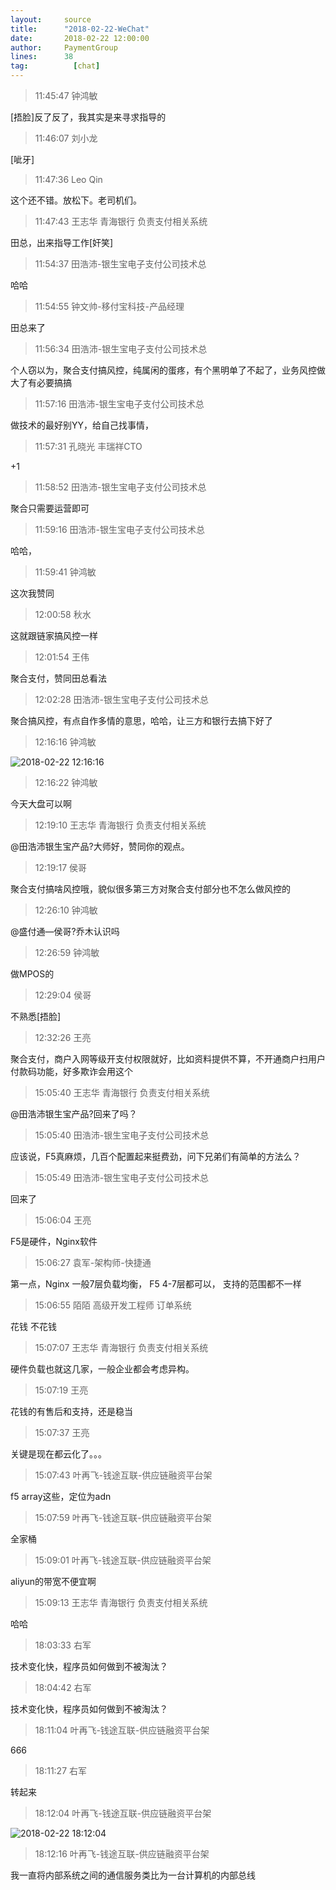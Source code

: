 ```yaml
---
layout:     source 
title:      "2018-02-22-WeChat"
date:       2018-02-22 12:00:00
author:     PaymentGroup
lines:      38 
tag:		  [chat]
---
```

> 11:45:47  钟鸿敏  
   
[捂脸]反了反了，我其实是来寻求指导的  
   
> 11:46:07  刘小龙  
   
[呲牙]  
   
> 11:47:36  Leo Qin  
   
这个还不错。放松下。老司机们。  
   
> 11:47:43  王志华 青海银行 负责支付相关系统  
   
田总，出来指导工作[奸笑]  
   
> 11:54:37  田浩沛-银生宝电子支付公司技术总  
   
哈哈  
   
> 11:54:55  钟文帅-移付宝科技-产品经理  
   
田总来了  
   
> 11:56:34  田浩沛-银生宝电子支付公司技术总  
   
个人窃以为，聚合支付搞风控，纯属闲的蛋疼，有个黑明单了不起了，业务风控做大了有必要搞搞  
   
> 11:57:16  田浩沛-银生宝电子支付公司技术总  
   
做技术的最好别YY，给自己找事情，  
   
> 11:57:31  孔晓光 丰瑞祥CTO  
   
+1  
   
> 11:58:52  田浩沛-银生宝电子支付公司技术总  
   
聚合只需要运营即可  
   
> 11:59:16  田浩沛-银生宝电子支付公司技术总  
   
哈哈，  
   
> 11:59:41  钟鸿敏  
   
这次我赞同  
   
> 12:00:58  秋水  
   
这就跟链家搞风控一样  
   
> 12:01:54  王伟  
   
聚合支付，赞同田总看法  
   
> 12:02:28  田浩沛-银生宝电子支付公司技术总  
   
聚合搞风控，有点自作多情的意思，哈哈，让三方和银行去搞下好了  
   
> 12:16:16  钟鸿敏  
   
![2018-02-22 12:16:16](http://static.cocolian.cn/img/201802/20180222_121616.png) 
   
> 12:16:22  钟鸿敏  
   
今天大盘可以啊  
   
> 12:19:10  王志华 青海银行 负责支付相关系统  
   
@田浩沛银生宝产品?大师好，赞同你的观点。  
   
> 12:19:17  侯哥  
   
聚合支付搞啥风控哦，貌似很多第三方对聚合支付部分也不怎么做风控的  
   
> 12:26:10  钟鸿敏  
   
@盛付通—侯哥?乔木认识吗  
   
> 12:26:59  钟鸿敏  
   
做MPOS的  
   
> 12:29:04  侯哥  
   
不熟悉[捂脸]  
   
> 12:32:26  王亮  
   
聚合支付，商户入网等级开支付权限就好，比如资料提供不算，不开通商户扫用户付款码功能，好多欺诈会用这个  
   
> 15:05:40  王志华 青海银行 负责支付相关系统  
   
@田浩沛银生宝产品?回来了吗？  
   
> 15:05:40  田浩沛-银生宝电子支付公司技术总  
   
应该说，F5真麻烦，几百个配置起来挺费劲，问下兄弟们有简单的方法么？  
   
> 15:05:49  田浩沛-银生宝电子支付公司技术总  
   
回来了  
   
> 15:06:04  王亮  
   
F5是硬件，Nginx软件  
   
> 15:06:27  袁军-架构师-快捷通  
   
第一点，Nginx 一般7层负载均衡，   F5 4-7层都可以， 支持的范围都不一样  
   
> 15:06:55  陌陌 高级开发工程师 订单系统  
   
花钱  不花钱  
   
> 15:07:07  王志华 青海银行 负责支付相关系统  
   
硬件负载也就这几家，一般企业都会考虑异构。  
   
> 15:07:19  王亮  
   
花钱的有售后和支持，还是稳当  
   
> 15:07:37  王亮  
   
关键是现在都云化了。。。  
   
> 15:07:43  叶再飞-钱途互联-供应链融资平台架  
   
f5 array这些，定位为adn  
   
> 15:07:59  叶再飞-钱途互联-供应链融资平台架  
   
全家桶  
   
> 15:09:01  叶再飞-钱途互联-供应链融资平台架  
   
aliyun的带宽不便宜啊  
   
> 15:09:13  王志华 青海银行 负责支付相关系统  
   
哈哈  
   
> 18:03:33  右军  
   
技术变化快，程序员如何做到不被淘汰？  
   
> 18:04:42  右军  
   
技术变化快，程序员如何做到不被淘汰？  
   
> 18:11:04  叶再飞-钱途互联-供应链融资平台架  
   
666  
   
> 18:11:27  右军  
   
转起来  
   
> 18:12:04  叶再飞-钱途互联-供应链融资平台架  
   
![2018-02-22 18:12:04](http://static.cocolian.cn/img/201802/20180222_181204.png) 
   
> 18:12:16  叶再飞-钱途互联-供应链融资平台架  
   
我一直将内部系统之间的通信服务类比为一台计算机的内部总线  
   

